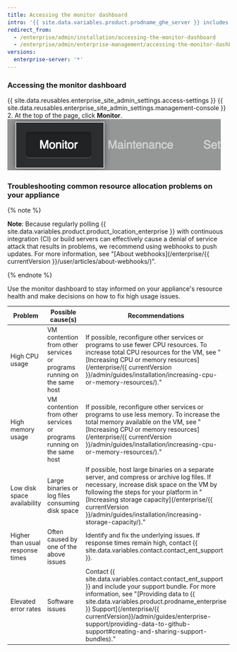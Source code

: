 ```yaml
---
title: Accessing the monitor dashboard
intro: '{{ site.data.variables.product.prodname_ghe_server }} includes a web-based monitoring dashboard that displays historical data about your {{ site.data.variables.product.prodname_ghe_server }} appliance, such as CPU and storage usage, application and authentication response times, and general system health.'
redirect_from:
  - /enterprise/admin/installation/accessing-the-monitor-dashboard
  - /enterprise/admin/enterprise-management/accessing-the-monitor-dashboard
versions:
  enterprise-server: '*'
---
```


### Accessing the monitor dashboard

{{ site.data.reusables.enterprise_site_admin_settings.access-settings }}
{{ site.data.reusables.enterprise_site_admin_settings.management-console }}
2. At the top of the page, click **Monitor**.
![The Monitor Dashboard link](/assets/images/enterprise/management-console/monitor-dash-link.png)

### Troubleshooting common resource allocation problems on your appliance

{% note %}

**Note**: Because regularly polling {{ site.data.variables.product.product_location_enterprise }} with continuous integration (CI) or build servers can effectively cause a denial of service attack that results in problems, we recommend using webhooks to push updates. For more information, see "[About webhooks](/enterprise/{{ currentVersion }}/user/articles/about-webhooks/)".

{% endnote %}

Use the monitor dashboard to stay informed on your appliance's resource health and make decisions on how to fix high usage issues.  

| Problem | Possible cause(s) | Recommendations |
| -------- | ----------------- | --------------- |
| High CPU usage | VM contention from other services or programs running on the same host | If possible, reconfigure other services or programs to use fewer CPU resources. To increase total CPU resources for the VM, see "[Increasing CPU or memory resources](/enterprise/{{ currentVersion }}/admin/guides/installation/increasing-cpu-or-memory-resources/)." |
| High memory usage | VM contention from other services or programs running on the same host | If possible, reconfigure other services or programs to use less memory. To increase the total memory available on the VM, see "[Increasing CPU or memory resources](/enterprise/{{ currentVersion }}/admin/guides/installation/increasing-cpu-or-memory-resources/)." |
| Low disk space availability | Large binaries or log files consuming disk space | If possible, host large binaries on a separate server, and compress or archive log files. If necessary, increase disk space on the VM by following the steps for your platform in "[Increasing storage capacity](/enterprise/{{ currentVersion }}/admin/guides/installation/increasing-storage-capacity/)." |
| Higher than usual response times | Often caused by one of the above issues | Identify and fix the underlying issues. If response times remain high, contact {{ site.data.variables.contact.contact_ent_support }}. |
| Elevated error rates | Software issues  | Contact {{ site.data.variables.contact.contact_ent_support }} and include your support bundle. For more information, see "[Providing data to {{ site.data.variables.product.prodname_enterprise }} Support](/enterprise/{{ currentVersion}}/admin/guides/enterprise-support/providing-data-to-github-support#creating-and-sharing-support-bundles)." |
